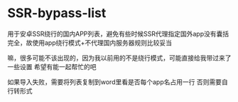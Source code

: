 # SSR-bypass-list
用于安卓SSR绕行的国内APP列表，避免有些时候SSR代理指定国外app没有囊括完全，故使用app绕行模式+不代理国内服务器规则比较妥当

嘛，很多可能不该出现的，因为我以前用的不是绕行模式，可能直接给我带过来了一些设置
希望有能一起帮忙的吧

如果导入失败，需要将列表复制到word里看是否每个app名占用一行
否则需要自行转形式
